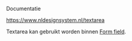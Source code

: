 Documentatie

https://www.nldesignsystem.nl/textarea

Textarea kan gebruikt worden binnen [Form field](https://www.nldesignsystem.nl/form-field).
